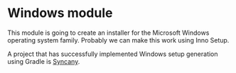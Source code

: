 # Windows module

This module is going to create an installer for the Microsoft Windows
operating system family. Probably we can make this work using Inno Setup.

A project that has successfully implemented Windows setup generation using
Gradle is [Syncany](https://github.com/syncany/syncany).
